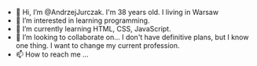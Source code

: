 - 👋 Hi, I’m @AndrzejJurczak. I'm 38 years old. I living in Warsaw
- 👀 I’m interested in learning programming. 
- 🌱 I’m currently learning HTML, CSS, JavaScript.
- 💞️ I’m looking to collaborate on... I don't have definitive plans, but I know one thing. I want to change my current profession.
- 📫 How to reach me ...

<!---
AndrzejJurczak/AndrzejJurczak is a ✨ special ✨ repository because its `README.md` (this file) appears on your GitHub profile.
You can click the Preview link to take a look at your changes.
--->
